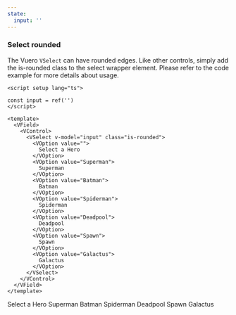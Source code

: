 ```yaml
---
state:
  input: ''
---
```


### Select rounded

The Vuero `VSelect` can have rounded edges. Like other controls,
simply add the is-rounded class to the select wrapper element.
Please refer to the code example for more details about usage.

<!--code-->

```vue
<script setup lang="ts">

const input = ref('')
</script>

<template>
  <VField>
    <VControl>
      <VSelect v-model="input" class="is-rounded">
        <VOption value="">
          Select a Hero
        </VOption>
        <VOption value="Superman">
          Superman
        </VOption>
        <VOption value="Batman">
          Batman
        </VOption>
        <VOption value="Spiderman">
          Spiderman
        </VOption>
        <VOption value="Deadpool">
          Deadpool
        </VOption>
        <VOption value="Spawn">
          Spawn
        </VOption>
        <VOption value="Galactus">
          Galactus
        </VOption>
      </VSelect>
    </VControl>
  </VField>
</template>
```

<!--/code-->

<!--example-->

<VField>
  <VControl>
    <VSelect v-model="frontmatter.state.input" class="is-rounded">
      <VOption value="">Select a Hero</VOption>
      <VOption value="Superman">Superman</VOption>
      <VOption value="Batman">Batman</VOption>
      <VOption value="Spiderman">Spiderman</VOption>
      <VOption value="Deadpool">Deadpool</VOption>
      <VOption value="Spawn">Spawn</VOption>
      <VOption value="Galactus">Galactus</VOption>
    </VSelect>
  </VControl>
</VField>

<!--/example-->
